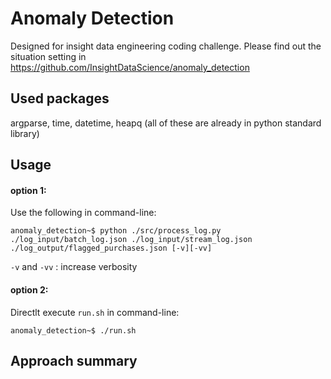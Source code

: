 # Anomaly Detection
Designed for insight data engineering coding challenge. 
Please find out the situation setting in 
https://github.com/InsightDataScience/anomaly_detection

## Used packages
argparse, time, datetime, heapq (all of these are already in python standard library)

## Usage
#### option 1:
Use the following in command-line:

    anomaly_detection~$ python ./src/process_log.py ./log_input/batch_log.json ./log_input/stream_log.json ./log_output/flagged_purchases.json [-v][-vv]
`-v` and `-vv` : increase verbosity

#### option 2:
Directlt execute `run.sh` in command-line:

    anomaly_detection~$ ./run.sh

## Approach summary
